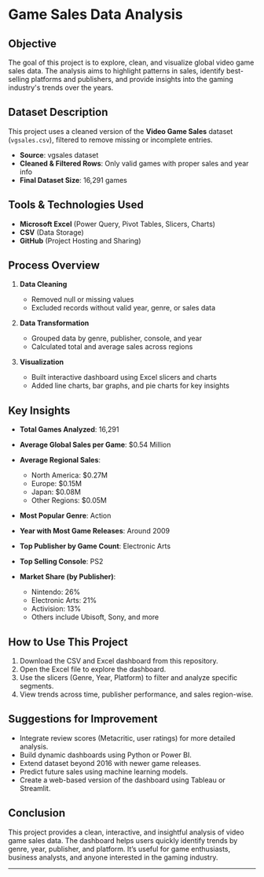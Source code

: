 # Game Sales Data Analysis

## Objective
The goal of this project is to explore, clean, and visualize global video game sales data. The analysis aims to highlight patterns in sales, identify best-selling platforms and publishers, and provide insights into the gaming industry's trends over the years.

## Dataset Description
This project uses a cleaned version of the **Video Game Sales** dataset (`vgsales.csv`), filtered to remove missing or incomplete entries.

- **Source**: vgsales dataset
- **Cleaned & Filtered Rows**: Only valid games with proper sales and year info
- **Final Dataset Size**: 16,291 games

## Tools & Technologies Used
- **Microsoft Excel** (Power Query, Pivot Tables, Slicers, Charts)
- **CSV** (Data Storage)
- **GitHub** (Project Hosting and Sharing)

## Process Overview
1. **Data Cleaning**
   - Removed null or missing values
   - Excluded records without valid year, genre, or sales data

2. **Data Transformation**
   - Grouped data by genre, publisher, console, and year
   - Calculated total and average sales across regions

3. **Visualization**
   - Built interactive dashboard using Excel slicers and charts
   - Added line charts, bar graphs, and pie charts for key insights

## Key Insights
- **Total Games Analyzed**: 16,291  
- **Average Global Sales per Game**: $0.54 Million  
- **Average Regional Sales**:  
  - North America: $0.27M  
  - Europe: $0.15M  
  - Japan: $0.08M  
  - Other Regions: $0.05M  

- **Most Popular Genre**: Action  
- **Year with Most Game Releases**: Around 2009  
- **Top Publisher by Game Count**: Electronic Arts  
- **Top Selling Console**: PS2  
- **Market Share (by Publisher)**:
  - Nintendo: 26%
  - Electronic Arts: 21%
  - Activision: 13%
  - Others include Ubisoft, Sony, and more

## How to Use This Project
1. Download the CSV and Excel dashboard from this repository.
2. Open the Excel file to explore the dashboard.
3. Use the slicers (Genre, Year, Platform) to filter and analyze specific segments.
4. View trends across time, publisher performance, and sales region-wise.

## Suggestions for Improvement
- Integrate review scores (Metacritic, user ratings) for more detailed analysis.
- Build dynamic dashboards using Python or Power BI.
- Extend dataset beyond 2016 with newer game releases.
- Predict future sales using machine learning models.
- Create a web-based version of the dashboard using Tableau or Streamlit.

## Conclusion
This project provides a clean, interactive, and insightful analysis of video game sales data. The dashboard helps users quickly identify trends by genre, year, publisher, and platform. It’s useful for game enthusiasts, business analysts, and anyone interested in the gaming industry.

---
